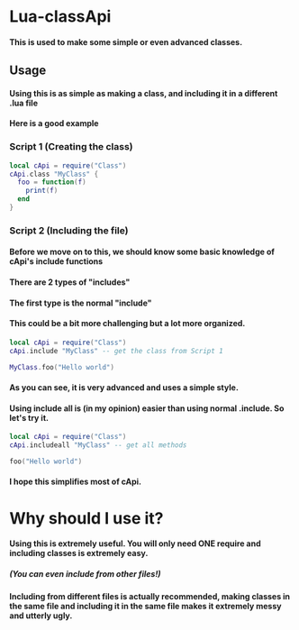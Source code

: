 # Lua-classApi
#### This is used to make some simple or even advanced classes.
## Usage
#### Using this is as simple as making a class, and including it in a different .lua file
#### Here is a good example
### Script 1 (Creating the class)
```lua
local cApi = require("Class")
cApi.class "MyClass" {
  foo = function(f)
    print(f)
  end
}
```
### Script 2 (Including the file)
#### Before we move on to this, we should know some basic knowledge of cApi's include functions
#### There are 2 types of "includes"
#### The first type is the normal "include"
#### This could be a bit more challenging but a lot more organized.
```lua
local cApi = require("Class")
cApi.include "MyClass" -- get the class from Script 1

MyClass.foo("Hello world")
```
#### As you can see, it is very advanced and uses a simple style.
#### Using include all is (in my opinion) easier than using normal .include. So let's try it.
```lua
local cApi = require("Class")
cApi.includeall "MyClass" -- get all methods

foo("Hello world")
```

#### I hope this simplifies most of cApi.
# Why should I use it?
#### Using this is extremely useful. You will only need ONE require and including classes is extremely easy.
##### (You can even include from other files!)
#### Including from different files is actually recommended, making classes in the same file and including it in the same file makes it extremely messy and utterly ugly.
